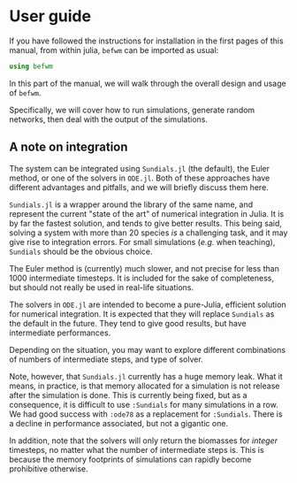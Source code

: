 # User guide

If you have followed the instructions for installation in the first pages
of this manual, from within julia, `befwm` can be imported as usual:

~~~ julia
using befwm
~~~

In this part of the manual, we will walk through the overall design and
usage of `befwm`.

Specifically, we will cover how to run simulations, generate random networks,
then deal with the output of the simulations.

## A note on integration

The system can be integrated using `Sundials.jl` (the default), the Euler
method, or one of the solvers in `ODE.jl`. Both of these approaches have
different advantages and pitfalls, and we will briefly discuss them here.

`Sundials.jl` is a wrapper around the library of the same name, and represent
the current "state of the art" of numerical integration in Julia. It is
by far the fastest solution, and tends to give better results. This being
said, solving a system with more than 20 species *is* a challenging task,
and it may give rise to integration errors. For small simulations (*e.g.*
when teaching), `Sundials` should be the obvious choice.

The Euler method is (currently) much slower, and not precise for less than
1000 intermediate timesteps. It is included for the sake of completeness,
but should not really be used in real-life situations.

The solvers in `ODE.jl` are intended to become a pure-Julia, efficient
solution for numerical integration. It is expected that they will replace
`Sundials` as the default in the future. They tend to give good results,
but have intermediate performances.

Depending on the situation, you may want to explore different combinations
of numbers of intermediate steps, and type of solver.

Note, however, that `Sundials.jl` currently has a huge memory leak. What
it means, in practice, is that memory allocated for a simulation is not
release after the simulation is done. This is currently being fixed, but as
a consequence, it is difficult to use `:Sundials` for many simulations in a
row. We had good success with `:ode78` as a replacement for `:Sundials`. There
is a decline in performance associated, but not a gigantic one.

In addition, note that the solvers will only return the biomasses for *integer*
timesteps, no matter what the number of intermediate steps is. This is because
the memory footprints of simulations can rapidly become prohibitive otherwise.
